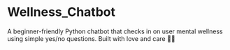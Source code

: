 # Wellness_Chatbot
A beginner-friendly Python chatbot that checks in on user mental wellness using simple yes/no questions. Built with love and care 💬🌸
